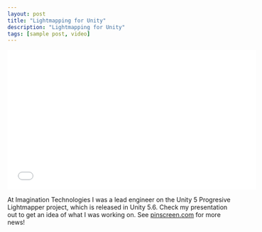 ```yaml
---
layout: post
title: "Lightmapping for Unity"
description: "Lightmapping for Unity"
tags: [sample post, video]
---
```


<iframe width="560" height="315" src="//www.youtube.com/embed/qcLBFVFUsI8?start=2233" frameborder="0" allowfullscreen> </iframe>

At Imagination Technologies I was a lead engineer on the Unity 5 Progresive Lightmapper project, which is released in Unity 5.6. Check my presentation out to get an idea of what I was working on. See [pinscreen.com](https://pinscreen.com/) for more news!
